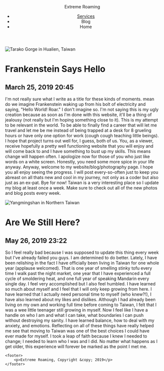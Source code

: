<!DOCTYPE html>
<!---# extremeroaming--->
<!---This will be a template for my blog--->
<HTML lang="en"></HTML>
<head>
    <meta charset="UTF-8">
    <meta name="description" content="Extreme Roaming Blog">
    <meta name="viewport" content="width=device-width initial-scale=1.0">
    <title>Extreme Roaming</title>
    <link rel="stylesheet" type="text/css" href="../CSS/blog.css">
    <link rel="htmlpage" type="text/html" href="html.css">
</head>
<body> 
   <header class="main-header">
       <span class="title">Extreme Roaming</span>     
    <nav id="topnav">
       <ul>
           <li><a href="services.html">Services</a></li>
           <li>Blog</li>
           <li>Home</li>
       </ul>
     </nav>
   </header>  
<!--- Blog Section--->
<div class="primary-content"> 
    <div class="blog-post-1">
        <img class="post-img" src="../CSS/img/Tarako Gorge.jpg" alt="Tarako Gorge in Hualien, Taiwan">
            <h1>Frankenstein Says Hello</h1>
                <h2>March 25, 2019 20:45</h2>
                    <p>I'm not really sure what I write as a title for these kinds of moments.
                        mean do we imagine Frankenstein waking up from his bolt of electricity and saying, "Hello World! Roar." I don't imagine so.
                       I'm not saying this is my ugly creation because as soon as I'm done with this website, it'll be a thing of jealousy (not really 
                       but I'm hoping something close to it). 
                       This is my attempt to be relevant in the world. To be able to finally find a career that will let me travel and let me be me 
                       instead of being trapped at a desk for 8 grueling hours or have only one option for work (cough cough teaching little beings).
                       I hope that project turns out well for, I guess, both of us. You, as a viewer, receive hopefully a pretty well functioning 
                       website that you will enjoy and will come back to and I have something to bust up my skills. This means change will happen often.
                       I apologize now for those of you who just like words on a white screen. Honestly, you need some more spice in your life anyway.
                        Anyway, welcome to my website/blog/photography page. I hope you all enjoy seeing the progress.
                       I will post every-so-often just to keep you abreast on all thats new and cool in my journey, not only as a coder but also 
                       just as an ex-pat. Bye for now!
                       Taiwan is a very interesting place so I update my blog at least once a week. Make sure to check out all of the new photos 
                       and blog posts every week.</p>
    </div>
    <div class="blog-post-2">
        <img class="post-img" src="../CSS/img/danshui mountains.jpg" alt="Yangmingshan in Northern Taiwan">            <h1>Are We Still Here?</h1>
                <h2>May 26, 2019 23:22</h2>
                    <p>So I feel really bad because I was supposed to update this thing every week but I've
                    already failed you guys. I am determined to do better. Lately, I have been relishing in the fact I have officially been living in 
                    Taiwan for one whole year (applause welcomed). That is one year of smelling stinky tofu every time I walk past the night market,
                    one year that I have experienced a full cycle of smoldering heat, and one full year of speaking Mandarin every single day. I feel very
                    accomplished but I also feel humbled. I have learned so much about myself and I feel that I will only keep growing from here. I have learned
                    that I actually need personal time to myself (who knew?!), I have also learned about my likes and dislikes. Although I had already been living 
                    on my own and working full time before coming to Taiwan, I felt that I was a wee little teenager still growing in myself. Now I feel like I have 
                    a handle on who I am and what I can take, what boundaries I can push without destroying my sanity. I have learned balance, how to deal with my anxiety,
                    and emotions. Reflecting on all of these things have really helped me see that moving to Taiwan was one of the best choices I could have ever made for
                    myself. I took a leap of faith because I knew I needed to change; I needed to learn who I was and I did. No matter what happens as I get older, this 
                    experience will forever be marked as the point I met me. </p>
    </div>
</div>      

<!--- Comments Section-->

<!--- Footer -->
    <footer>
        <p>Extreme Roaming, Copyright &copy; 2019</p>
    </footer>

</footer>
<aside></aside>
</body>   
</HTML>
